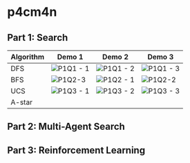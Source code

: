 # p4cm4n

## Part 1: Search

| Algorithm | Demo 1 | Demo 2 | Demo 3 |
| --------- | ------ | ------ | ------ |
| DFS       | ![P1Q1 - 1](https://github.com/user-attachments/assets/5233108b-4e9e-43bb-9a7c-65c78089f2eb) | ![P1Q1 - 2](https://github.com/user-attachments/assets/e273129d-56cf-44f3-a3b1-128c30c62dd8) | ![P1Q1 - 3](https://github.com/user-attachments/assets/4af73fe8-ae5d-448a-95a2-970e721e22e9) |
| BFS       | ![P1Q2-3](https://github.com/user-attachments/assets/b2abc907-f2cb-45b2-9f8d-92c1c87223e3) | ![P1Q2 - 1](https://github.com/user-attachments/assets/6a9f2507-35b1-4f84-9966-ca646b104918) | ![P1Q2-2](https://github.com/user-attachments/assets/920689de-3fa8-43e1-b0b6-c8fceff7cac8) |
| UCS       | ![P1Q3 - 1](https://github.com/user-attachments/assets/1e688e28-17bc-4e75-a660-bfa3544527bb) | ![P1Q3 - 2](https://github.com/user-attachments/assets/dd06900b-b688-4557-8c76-5fcee7cc6d25) | ![P1Q3 - 3](https://github.com/user-attachments/assets/1936a3ee-6fac-4fee-9e77-231f479334e8) |
| A-star    |  |  |  |

## Part 2: Multi-Agent Search

## Part 3: Reinforcement Learning
